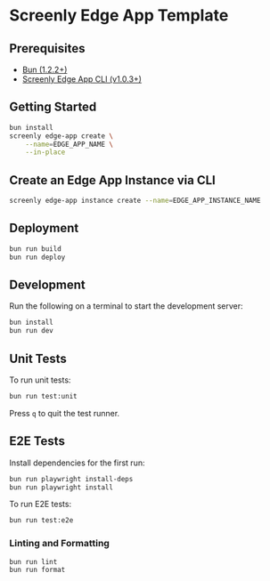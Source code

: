 # Screenly Edge App Template

## Prerequisites

- [Bun (1.2.2+)](https://bun.sh/docs/installation)
- [Screenly Edge App CLI (v1.0.3+)](https://github.com/Screenly/cli?tab=readme-ov-file#installation)

## Getting Started

```bash
bun install
screenly edge-app create \
    --name=EDGE_APP_NAME \
    --in-place
```

## Create an Edge App Instance via CLI

```bash
screenly edge-app instance create --name=EDGE_APP_INSTANCE_NAME
```

## Deployment

```bash
bun run build
bun run deploy
```

## Development

Run the following on a terminal to start the development server:

```bash
bun install
bun run dev
```

## Unit Tests

To run unit tests:

```bash
bun run test:unit
```

Press `q` to quit the test runner.

## E2E Tests

Install dependencies for the first run:

```bash
bun run playwright install-deps
bun run playwright install
```

To run E2E tests:

```bash
bun run test:e2e
```

### Linting and Formatting

```bash
bun run lint
bun run format
```
